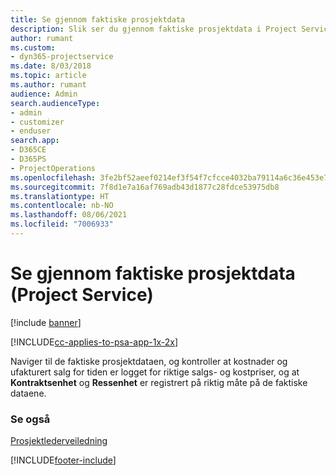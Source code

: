 ```yaml
---
title: Se gjennom faktiske prosjektdata
description: Slik ser du gjennom faktiske prosjektdata i Project Service
author: rumant
ms.custom:
- dyn365-projectservice
ms.date: 8/03/2018
ms.topic: article
ms.author: rumant
audience: Admin
search.audienceType:
- admin
- customizer
- enduser
search.app:
- D365CE
- D365PS
- ProjectOperations
ms.openlocfilehash: 3fe2bf52aeef0214ef3f54f7cfcce4032ba79114a6c36e453e7412a85af52a49
ms.sourcegitcommit: 7f8d1e7a16af769adb43d1877c28fdce53975db8
ms.translationtype: HT
ms.contentlocale: nb-NO
ms.lasthandoff: 08/06/2021
ms.locfileid: "7006933"
---
```

# <a name="review-project-actuals-project-service"></a>Se gjennom faktiske prosjektdata (Project Service)

[!include [banner](../includes/psa-now-project-operations.md)]

[!INCLUDE[cc-applies-to-psa-app-1x-2x](../includes/cc-applies-to-psa-app-1x-2x.md)]

Naviger til de faktiske prosjektdataen, og kontroller at kostnader og ufakturert salg for tiden er logget for riktige salgs- og kostpriser, og at **Kontraktsenhet** og **Ressenhet** er registrert på riktig måte på de faktiske dataene.  
  
### <a name="see-also"></a>Se også  
 [Prosjektlederveiledning](../psa/project-manager-guide.md)


[!INCLUDE[footer-include](../includes/footer-banner.md)]